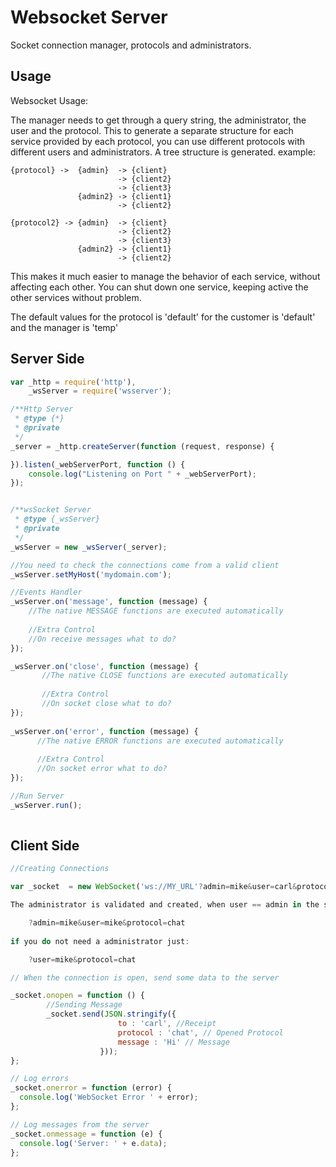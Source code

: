 Websocket Server
=========================
Socket connection manager, protocols and administrators.

Usage
------

Websocket Usage:

The manager needs to get through a query string, the administrator, the user and the protocol.
This to generate a separate structure for each service provided by each protocol, you can use different protocols with different users and administrators. A tree structure is generated.
example: 

    {protocol} ->  {admin}  -> {client}
                            -> {client2}  
                            -> {client3}  
                   {admin2} -> {client1} 
                            -> {client2} 
                           
    {protocol2} -> {admin}  -> {client}
                            -> {client2}  
                            -> {client3}  
                   {admin2} -> {client1} 
                            -> {client2} 

This makes it much easier to manage the behavior of each service, without affecting each other. 
You can shut down one service, keeping active the other services without problem. 

The default values ​​for the protocol is 'default' for the customer is 'default' and the manager is 'temp'

Server Side
-----------
```js
var _http = require('http'),
    _wsServer = require('wsserver');

/**Http Server
 * @type {*}
 * @private
 */
_server = _http.createServer(function (request, response) {

}).listen(_webServerPort, function () {
    console.log("Listening on Port " + _webServerPort);
});


/**wsSocket Server
 * @type {_wsServer}
 * @private
 */
_wsServer = new _wsServer(_server);

//You need to check the connections come from a valid client
_wsServer.setMyHost('mydomain.com');

//Events Handler
_wsServer.on('message', function (message) {
    //The native MESSAGE functions are executed automatically
    
    //Extra Control
    //On receive messages what to do?
});

_wsServer.on('close', function (message) {
       //The native CLOSE functions are executed automatically
    
       //Extra Control
       //On socket close what to do?
});
  
_wsServer.on('error', function (message) {
      //The native ERROR functions are executed automatically
    
      //Extra Control
      //On socket error what to do?
});

//Run Server
_wsServer.run();
   
```

Client Side
----------

```js    
//Creating Connections 

var _socket  = new WebSocket('ws://MY_URL'?admin=mike&user=carl&protocol=chat);

The administrator is validated and created, when user == admin in the server:

    ?admin=mike&user=mike&protocol=chat
    
if you do not need a administrator just:

    ?user=mike&protocol=chat

// When the connection is open, send some data to the server

_socket.onopen = function () {
        //Sending Message
        _socket.send(JSON.stringify({
                        to : 'carl', //Receipt
                        protocol : 'chat', // Opened Protocol
                        message : 'Hi' // Message
                    })); 
};

// Log errors
_socket.onerror = function (error) {
  console.log('WebSocket Error ' + error);
};

// Log messages from the server
_socket.onmessage = function (e) {
  console.log('Server: ' + e.data);
};

```